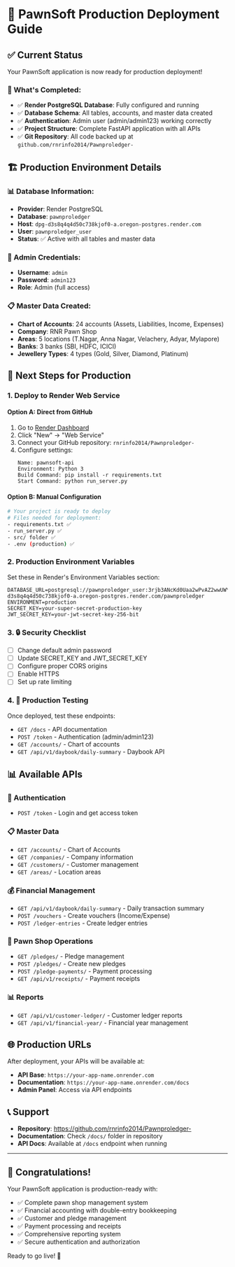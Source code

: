 # 🚀 PawnSoft Production Deployment Guide

## ✅ Current Status
Your PawnSoft application is now ready for production deployment!

### 🎯 What's Completed:
- ✅ **Render PostgreSQL Database**: Fully configured and running
- ✅ **Database Schema**: All tables, accounts, and master data created
- ✅ **Authentication**: Admin user (admin/admin123) working correctly
- ✅ **Project Structure**: Complete FastAPI application with all APIs
- ✅ **Git Repository**: All code backed up at `github.com/rnrinfo2014/Pawnproledger-`

## 🏗️ Production Environment Details

### 📊 Database Information:
- **Provider**: Render PostgreSQL
- **Database**: `pawnproledger`
- **Host**: `dpg-d3s8q4q4d50c738kjof0-a.oregon-postgres.render.com`
- **User**: `pawnproledger_user`
- **Status**: ✅ Active with all tables and master data

### 🔐 Admin Credentials:
- **Username**: `admin`
- **Password**: `admin123`
- **Role**: Admin (full access)

### 📋 Master Data Created:
- **Chart of Accounts**: 24 accounts (Assets, Liabilities, Income, Expenses)
- **Company**: RNR Pawn Shop
- **Areas**: 5 locations (T.Nagar, Anna Nagar, Velachery, Adyar, Mylapore)
- **Banks**: 3 banks (SBI, HDFC, ICICI)
- **Jewellery Types**: 4 types (Gold, Silver, Diamond, Platinum)

## 🚀 Next Steps for Production

### 1. Deploy to Render Web Service

#### Option A: Direct from GitHub
1. Go to [Render Dashboard](https://dashboard.render.com)
2. Click "New" → "Web Service"
3. Connect your GitHub repository: `rnrinfo2014/Pawnproledger-`
4. Configure settings:
   ```
   Name: pawnsoft-api
   Environment: Python 3
   Build Command: pip install -r requirements.txt
   Start Command: python run_server.py
   ```

#### Option B: Manual Configuration
```bash
# Your project is ready to deploy
# Files needed for deployment:
- requirements.txt ✅
- run_server.py ✅
- src/ folder ✅
- .env (production) ✅
```

### 2. Production Environment Variables
Set these in Render's Environment Variables section:
```
DATABASE_URL=postgresql://pawnproledger_user:3rjb3ANcKd0Uaa2wPvAZ2wwUWYvvAXEc@dpg-d3s8q4q4d50c738kjof0-a.oregon-postgres.render.com/pawnproledger
ENVIRONMENT=production
SECRET_KEY=your-super-secret-production-key
JWT_SECRET_KEY=your-jwt-secret-key-256-bit
```

### 3. 🔒 Security Checklist
- [ ] Change default admin password
- [ ] Update SECRET_KEY and JWT_SECRET_KEY
- [ ] Configure proper CORS origins
- [ ] Enable HTTPS
- [ ] Set up rate limiting

### 4. 🧪 Production Testing
Once deployed, test these endpoints:
- `GET /docs` - API documentation
- `POST /token` - Authentication (admin/admin123)
- `GET /accounts/` - Chart of accounts
- `GET /api/v1/daybook/daily-summary` - Daybook API

## 📊 Available APIs

### 🔐 Authentication
- `POST /token` - Login and get access token

### 📋 Master Data
- `GET /accounts/` - Chart of Accounts
- `GET /companies/` - Company information
- `GET /customers/` - Customer management
- `GET /areas/` - Location areas

### 💰 Financial Management
- `GET /api/v1/daybook/daily-summary` - Daily transaction summary
- `POST /vouchers` - Create vouchers (Income/Expense)
- `POST /ledger-entries` - Create ledger entries

### 💎 Pawn Shop Operations
- `GET /pledges/` - Pledge management
- `POST /pledges/` - Create new pledges
- `POST /pledge-payments/` - Payment processing
- `GET /api/v1/receipts/` - Payment receipts

### 📊 Reports
- `GET /api/v1/customer-ledger/` - Customer ledger reports
- `GET /api/v1/financial-year/` - Financial year management

## 🌐 Production URLs
After deployment, your APIs will be available at:
- **API Base**: `https://your-app-name.onrender.com`
- **Documentation**: `https://your-app-name.onrender.com/docs`
- **Admin Panel**: Access via API endpoints

## 📞 Support
- **Repository**: https://github.com/rnrinfo2014/Pawnproledger-
- **Documentation**: Check `/docs/` folder in repository
- **API Docs**: Available at `/docs` endpoint when running

---

## 🎉 Congratulations!
Your PawnSoft application is production-ready with:
- ✅ Complete pawn shop management system
- ✅ Financial accounting with double-entry bookkeeping
- ✅ Customer and pledge management
- ✅ Payment processing and receipts
- ✅ Comprehensive reporting system
- ✅ Secure authentication and authorization

Ready to go live! 🚀